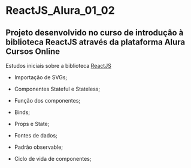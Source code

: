 # ReactJS_Alura_01_02
## Projeto desenvolvido no curso de introdução à biblioteca ReactJS através da plataforma Alura Cursos Online

Estudos iniciais sobre a biblioteca [ReactJS](https://pt.wikipedia.org/wiki/React_(JavaScript) "ReactJS Wikipédia")

* Importação de SVGs;

* Componentes Stateful e Stateless;

* Função dos componentes;

* Binds;

* Props e State;

* Fontes de dados;

* Padrão observable;

* Ciclo de vida de componentes;

